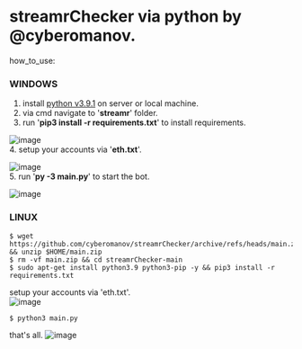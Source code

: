 # streamrChecker via python by @cyberomanov.

how_to_use:  
  
### WINDOWS
  
1. install [python v3.9.1](https://www.python.org/downloads/) on server or local machine.
2. via cmd navigate to '**streamr**' folder.
3. run '**pip3 install -r requirements.txt**' to install requirements.  

![image](https://user-images.githubusercontent.com/41644451/134015582-e53472ca-1da0-45f7-9ad1-eadf9d2bbec3.png)  
4. setup your accounts via '**eth.txt**'.  

![image](https://user-images.githubusercontent.com/41644451/134015744-fa70d06b-c09b-48b5-bcc9-af7ab0a8e10f.png)  
5. run '**py -3 main.py**' to start the bot.  

![image](https://user-images.githubusercontent.com/41644451/134015825-9667bcec-94e4-4058-bb69-b822d8794242.png)  
  
### LINUX 

    $ wget https://github.com/cyberomanov/streamrChecker/archive/refs/heads/main.zip && unzip $HOME/main.zip  
    $ rm -vf main.zip && cd streamrChecker-main  
    $ sudo apt-get install python3.9 python3-pip -y && pip3 install -r requirements.txt  
  
setup your accounts via 'eth.txt'.  
![image](https://user-images.githubusercontent.com/41644451/134017847-76f26439-8136-4f80-bc54-4980a0392d4a.png)  
  
    $ python3 main.py  
    
that's all.
![image](https://user-images.githubusercontent.com/41644451/134017938-faec6124-a586-420b-9034-56e00265043d.png)

